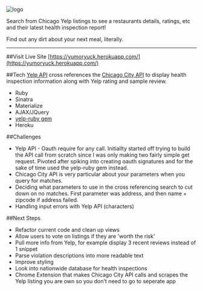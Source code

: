 ![logo](http://i.imgur.com/0WAFsJQ.png)

Search from Chicago Yelp listings to see a restaurants details, ratings, etc and their latest health inspection report! 

Find out any dirt about your next meal, literally.

---
##Visit Live Site
[https://yumoryuck.herokuapp.com/](https://yumoryuck.herokuapp.com/)

##Tech 
[Yelp API](https://www.yelp.com/developers/documentation/v2/overview) cross references the [Chicago City API](https://dev.socrata.com/foundry/data.cityofchicago.org/cwig-ma7x) to display health inspection information along with Yelp rating and sample review. 

* Ruby
* Sinatra 
* Materialize 
* AJAX/JQuery
* [yelp-ruby gem](https://github.com/Yelp/yelp-ruby)
* Heroku

##Challenges
* Yelp API - Oauth require for any call. Initiallty started off trying to build the API call from scratch since I was only making two fairly simple get request. Pivoted after spiking into creating oauth signatures and for the sake of time used the yelp-ruby gem instead. 
* Chicago City API is very particular about your parameters when you query for matches. 
* Deciding what parameters to use in the cross referencing search to cut down on no matches. First parameter was address, and then name + zipcode if address failed. 
* Handling input errors with Yelp API (characters)

##Next Steps
* Refactor current code and clean up views
* Allow users to vote on listings if they are 'worth the risk'
* Pull more info from Yelp, for example display 3 recent reviews instead of 1 snippet
* Parse violation descriptions into more readable text
* Improve styling 
* Look into nationwide database for health inspections
* Chrome Extension that makes Chicago City API calls and scrapes the Yelp listing you are own so you don't need to go to seperate app
